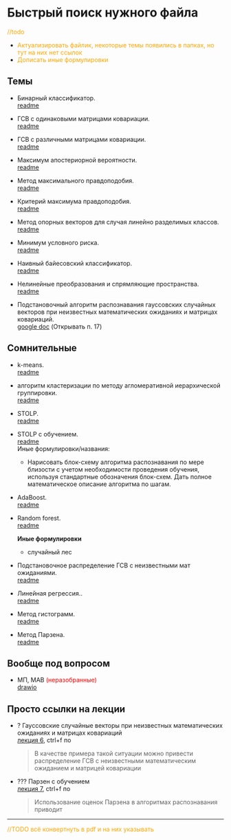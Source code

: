 # Быстрый поиск нужного файла

<font color="orange">//todo</font>  

+ <font color="orange">Актуализировать файлик, некоторые темы появились в папках, но тут на них нет ссылок</font>
+ <font color="orange">Дописать иные формулировки</font>

## Темы

+ Бинарный классификатор.  
    [readme](бинарный%20классификатор/бинарный%20классификатор.md)  
+ ГСВ с одинаковыми матрицами ковариации.  
    [readme](гсв%20с%20одинаковыми%20матрицами%20ковариации/гсв%20с%20одинаковыми%20матрицами%20ковариациями.md)
+ ГСВ с различными матрицами ковариации.  
    [readme](гсв%20с%20различными%20матрицами%20ковариации/ГСВ%20с%20различными%20матрицами%20ковариации.md)
+ Максимум апостериорной вероятности.  
    [readme](максимум%20апостериорной%20вероятности/максимум%20апостериорной%20вероятности.md)
+ Метод максимального правдоподобия.  
    [readme](метод%20максимального%20правдоподобия/метод%20максимального%20правдоподобия.md)
+ Критерий максимума правдоподобия.  
    [readme](критерий%20максимума%20правдоподобия/критерий%20максимума%20правдоподобия.md)
+ Метод опорных векторов для случая линейно разделимых классов.  
    [readme](метод%20опорных%20векторов%20для%20случая%20линейно%20разделимых%20классов/метод%20опорных%20векторов%20для%20случая%20линейно%20разделимых%20классов.md)
+ Минимум условного риска.  
    [readme](минимум%20условного%20риска/минимум%20условного%20риска.md)

+ Наивный байесовский классификатор.  
    [readme](наивный%20байесовский%20классификатор/Наивный%20байесовский%20классификатор.md)

+ Нелинейные преобразования и спрямляющие пространства.  
    [readme](нелинейные%20преобразования%20и%20спрямляющие%20пространства/нелинейные%20преобразования%20и%20спрямляющие%20пространства.md)

+ Подстановочный алгоритм распознавания гауссовских случайных векторов при неизвестных математических ожиданиях и матрицах ковариаций.  
    [google doc](https://docs.google.com/document/d/1RcgncL1_03NiLZuXpuo04abgaPbX6sSx/edit#) (Открывать п. 17)

## Сомнительные  

+ k-means.  
    [readme](!k-means/k_means.md)
+ алгоритм кластеризации по методу агломеративной иерархической группировки.  
    [readme](!алгоритм%20кластеризации%20по%20методу%20агломеративной%20иерархической%20группировки/алгоритм%20кластеризации%20по%20методу%20агломеративной%20иерархической%20группировки.md)
+ STOLP.  
    [readme](!STOLP/STOLP.md)
+ STOLP с обучением.  
    [readme](!STOLP%20с%20обучением/STOLP%20с%20обучением.md)  
    Иные формулировки/названия:  
  + Нарисовать блок-схему алгоритма распознавания по мере близости с учетом необходимости проведения обучения, используя стандартные обозначения блок-схем. Дать полное математическое описание алгоритма по шагам.

+ AdaBoost.  
    [readme](!AdaBoost/AdaBoost.md)  
+ Random forest.  
    [readme](!random%20forest/random%20forest.md)  

    **Иные формулировки**  
  + случайный лес  

+ Подстановочное распределение ГСВ с неизвестными мат ожиданиями.  
    [readme](!!!!подстановочное%20распределение%20гсв%20с%20неизвестными%20мат.ожиданиями/подстановочное%20распределение%20гсв%20с%20неизвестными%20мат.ожиданиями.md)
+ Линейная регрессия..  
    [readme](!!Линейная%20регрессия/линейная%20регрессия.md)
+ Метод гистограмм.  
    [readme](!!метод%20гистограмм/метод%20гистограмм.md)
+ Метод Парзена.  
    [readme](!!!!метод%20Парзена/метод%20Парзена.md)  

## Вообще под вопросом

+ МП, МАВ <font color="red">(неразобранные)</font>  
    [drawio](Неразобранный%20МП,%20МАВ/Неразобранный%20МП,%20МАВ.drawio)

## Просто ссылки на лекции

+ ? Гауссовские случайные векторы при неизвестных математических ожиданиях и матрицах ковариаций  
    [лекция 6](лекции%20с%20мудла/html/Лекция%206.html), ctrl+f по  
    > В качестве примера такой ситуации можно привести распределение ГСВ с неизвестными математическим ожиданием и матрицей ковариации

+ ??? Парзен с обучением  
    [лекция 7](лекции%20с%20мудла/html/Лекция%207.html), ctrl+f по  
    > Использование оценок Парзена в алгоритмах распознавания приводит

________  

<font color="orange">//TODO всё конвертнуть в pdf и на них указывать</font>
